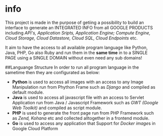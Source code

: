 info
====

This project is made in the purpose of getiing a possibility to build an interface to generate an INTEGRATED INFO from all GOOGLE PRODUCTS including *API's, Application Sripts, Application Engine; Compute Engine, Cloud Storage, Cloud Datastore, Cloud SQL, Cloud Endpoints* etc. 

It aim to have the access to all available program language like Python, Java, PHP, Go also Ruby and run them in the **same time** in to a SINGLE PAGE using a SINGLE DOMAIN without even need any sub domains!

##Languange Structure
In order to run all program language in the sametime then they are configurated as below:
- **Python** is used to access all images with an access to any Image Manipulation run from Phython Frame such as *Django* and compiled as default module.
- **Java** is used to access all javascript file with an access to Servlet Application run from Java / Javascript Framework such as *GWT (Google Web Toolkit)* and compiled as script module.
- **PHP** is used to generate the front page run from PHP Framework such as *Zend, Kohana* etc and collected alltogether in a frontend module.
- **Go** is used to access any application that Support for *Docker image*s in Google Cloud Platform


